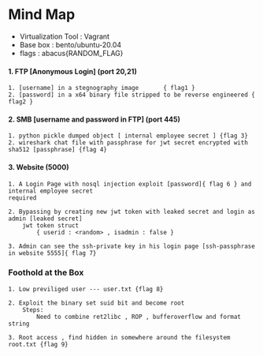 # Mind Map

- Virtualization Tool : Vagrant
- Base box            : bento/ubuntu-20.04
- flags               : abacus{RANDOM_FLAG}



#### 1. FTP [Anonymous Login] (port 20,21)

    1. [username] in a stegnography image       { flag1 }
    2. [password] in a x64 binary file stripped to be reverse engineered { flag2 } 

#### 2. SMB [username and password in FTP] (port 445)

    1. python pickle dumped object [ internal employee secret ] {flag 3}
    2. wireshark chat file with passphrase for jwt secret encrypted with sha512 [passphrase] {flag 4}

#### 3. Website (5000)

    1. A Login Page with nosql injection exploit [password]{ flag 6 } and internal employee secret 
    required

    2. Bypassing by creating new jwt token with leaked secret and login as admin [leaked secret]
        jwt token struct 
            { userid : <random> , isadmin : false }

    3. Admin can see the ssh-private key in his login page [ssh-passphrase in website 5555]{ flag 7}

### Foothold at the Box

    1. Low previliged user --- user.txt {flag 8}

    2. Exploit the binary set suid bit and become root
        Steps:
            Need to combine ret2libc , ROP , bufferoverflow and format string 

    3. Root access , find hidden in somewhere around the filesystem root.txt {flag 9}

    
